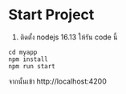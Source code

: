 # Start Project
1. ติดตั้ง nodejs 16.13
ให้รัน code นี้
```
cd myapp
npm install
npm run start
```

จากนั้นเข้า http://localhost:4200

